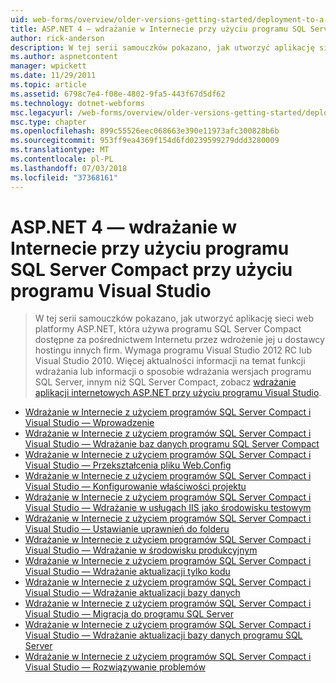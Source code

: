 ```yaml
---
uid: web-forms/overview/older-versions-getting-started/deployment-to-a-hosting-provider/index
title: ASP.NET 4 — wdrażanie w Internecie przy użyciu programu SQL Server Compact przy użyciu programu Visual Studio | Dokumentacja firmy Microsoft
author: rick-anderson
description: W tej serii samouczków pokazano, jak utworzyć aplikację sieci web platformy ASP.NET, która używa programu SQL Server Compact dostępne za pośrednictwem Internetu przez wdrożenie jej h firm...
ms.author: aspnetcontent
manager: wpickett
ms.date: 11/29/2011
ms.topic: article
ms.assetid: 6798c7e4-f08e-4802-9fa5-443f67d5df62
ms.technology: dotnet-webforms
msc.legacyurl: /web-forms/overview/older-versions-getting-started/deployment-to-a-hosting-provider
msc.type: chapter
ms.openlocfilehash: 899c55526eec068663e390e11973afc300828b6b
ms.sourcegitcommit: 953ff9ea4369f154d6fd0239599279ddd3280009
ms.translationtype: MT
ms.contentlocale: pl-PL
ms.lasthandoff: 07/03/2018
ms.locfileid: "37368161"
---
```

<a name="aspnet-4---web-deployment-with-sql-server-compact-using-visual-studio"></a>ASP.NET 4 — wdrażanie w Internecie przy użyciu programu SQL Server Compact przy użyciu programu Visual Studio
====================
> W tej serii samouczków pokazano, jak utworzyć aplikację sieci web platformy ASP.NET, która używa programu SQL Server Compact dostępne za pośrednictwem Internetu przez wdrożenie jej u dostawcy hostingu innych firm. Wymaga programu Visual Studio 2012 RC lub Visual Studio 2010. Więcej aktualności informacji na temat funkcji wdrażania lub informacji o sposobie wdrażania wersjach programu SQL Server, innym niż SQL Server Compact, zobacz [wdrażanie aplikacji internetowych ASP.NET przy użyciu programu Visual Studio](../../deployment/visual-studio-web-deployment/introduction.md).


- [Wdrażanie w Internecie z użyciem programów SQL Server Compact i Visual Studio — Wprowadzenie](deployment-to-a-hosting-provider-introduction-1-of-12.md)
- [Wdrażanie w Internecie z użyciem programów SQL Server Compact i Visual Studio — Wdrażanie baz danych programu SQL Server Compact](deployment-to-a-hosting-provider-deploying-sql-server-compact-databases-2-of-12.md)
- [Wdrażanie w Internecie z użyciem programów SQL Server Compact i Visual Studio — Przekształcenia pliku Web.Config](deployment-to-a-hosting-provider-web-config-file-transformations-3-of-12.md)
- [Wdrażanie w Internecie z użyciem programów SQL Server Compact i Visual Studio — Konfigurowanie właściwości projektu](deployment-to-a-hosting-provider-configuring-project-properties-4-of-12.md)
- [Wdrażanie w Internecie z użyciem programów SQL Server Compact i Visual Studio — Wdrażanie w usługach IIS jako środowisku testowym](deployment-to-a-hosting-provider-deploying-to-iis-as-a-test-environment-5-of-12.md)
- [Wdrażanie w Internecie z użyciem programów SQL Server Compact i Visual Studio — Ustawianie uprawnień do folderu](deployment-to-a-hosting-provider-setting-folder-permissions-6-of-12.md)
- [Wdrażanie w Internecie z użyciem programów SQL Server Compact i Visual Studio — Wdrażanie w środowisku produkcyjnym](deployment-to-a-hosting-provider-deploying-to-the-production-environment-7-of-12.md)
- [Wdrażanie w Internecie z użyciem programów SQL Server Compact i Visual Studio — Wdrażanie aktualizacji tylko kodu](deployment-to-a-hosting-provider-deploying-a-code-only-update-8-of-12.md)
- [Wdrażanie w Internecie z użyciem programów SQL Server Compact i Visual Studio — Wdrażanie aktualizacji bazy danych](deployment-to-a-hosting-provider-deploying-a-database-update-9-of-12.md)
- [Wdrażanie w Internecie z użyciem programów SQL Server Compact i Visual Studio — Migracja do programu SQL Server](deployment-to-a-hosting-provider-migrating-to-sql-server-10-of-12.md)
- [Wdrażanie w Internecie z użyciem programów SQL Server Compact i Visual Studio — Wdrażanie aktualizacji bazy danych programu SQL Server](deployment-to-a-hosting-provider-deploying-a-sql-server-database-update-11-of-12.md)
- [Wdrażanie w Internecie z użyciem programów SQL Server Compact i Visual Studio — Rozwiązywanie problemów](deployment-to-a-hosting-provider-creating-and-installing-deployment-packages-12-of-12.md)
